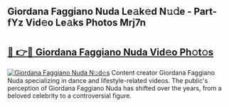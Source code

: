 ## Giordana Faggiano Nuda Le𝚊k𝚎d N𝚞𝚍e - Part-fYz Vid𝚎o Le𝚊ks Photos Mrj7n

# <h2><a href="http://fbbpqi7.evod.top/?m=Giordana+Faggiano+Nuda">🔗 👉🔴 Giordana Faggiano Nuda Vid𝚎o Ph𝚘t𝚘s</a></h2>

[![Giordana Faggiano Nuda N𝚞d𝚎s](https://i.imgur.com/8V9OHl7.gif)](http://fbbpqi7.evod.top/?m=Giordana+Faggiano+Nuda)
Content creator Giordana Faggiano Nuda specializing in dance and lifestyle-related videos. The public's perception of Giordana Faggiano Nuda has shifted over the years, from a beloved celebrity to a controversial figure. 

